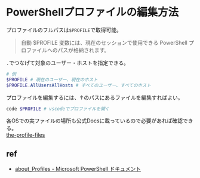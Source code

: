 # PowerShellプロファイルの編集方法

プロファイルのフルパスは`$PROFILE`で取得可能。  

> 自動 $PROFILE 変数には、現在のセッションで使用できる PowerShell プロファイルへのパスが格納されます。

`.`でつなげて対象のユーザー・ホストを指定できる。

```powershell
# 例
$PROFILE # 現在のユーザー、現在のホスト
$PROFILE.AllUsersAllHosts # すべてのユーザー、すべてのホスト
```

プロファイルを編集するには、↑のパスにあるファイルを編集すればよい。

```powershell
code $PROFILE # vscodeでプロファイルを開く
```

各OSでの実ファイルの場所も公式Docsに載っているので必要があれば確認できる。  
[the-profile-files](https://docs.microsoft.com/ja-jp/powershell/module/microsoft.powershell.core/about/about_profiles?view=powershell-7.2#the-profile-files)  

## ref

- [about_Profiles - Microsoft PowerShell ドキュメント](https://docs.microsoft.com/ja-jp/powershell/module/microsoft.powershell.core/about/about_profiles?view=powershell-7.2)

